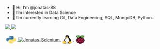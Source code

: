 - 👋 Hi, I’m @jonatas-88
- 👀 I’m interested in Data Science
- 🌱 I’m currently learning Git, Data Engineering, SQL, MongoDB, Python...

 <div>
  <a href="https://github.com/jonatas-88">
  <img height="180em" src="https://github-readme-stats.vercel.app/api?username=jonatas-88&show_icons=true&theme=dark&include_all_commits=true&count_private=true"/>
  <img height="180em" src="https://github-readme-stats.vercel.app/api/top-langs/?username=jonatas-88&layout=compact&langs_count=7&theme=dark"/>
</div>

 <div style="display: inline_block"><br>
  <img align="center" alt="Jonatas-Python" height="30" width="40" src="https://github.com/devicons/devicon/blob/master/icons/python/python-original.svg">
  <img align="center" alt="Jonatas-Selenium" height="30" width="40" src="https://api.iconify.design/logos-selenium.svg">
  <img align="center" alt="Jonatas-Linux" height="30" width="40" src="https://github.com/devicons/devicon/blob/master/icons/linux/linux-original.svg">
  <img align="center" alt="Jonatas-Rpi" height="30" width="40" src="https://github.com/devicons/devicon/blob/master/icons/raspberrypi/raspberrypi-original.svg">
</div>
